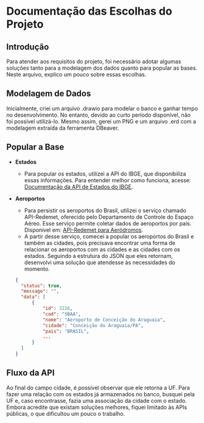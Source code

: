 # Documentação das Escolhas do Projeto

## Introdução
Para atender aos requisitos do projeto, foi necessário adotar algumas soluções tanto para a modelagem dos dados quanto para popular as bases. Neste arquivo, explico um pouco sobre essas escolhas.

## Modelagem de Dados
Inicialmente, criei um arquivo .drawio para modelar o banco e ganhar tempo no desenvolvimento. No entanto, devido ao curto período disponível, não foi possível utilizá-lo. Mesmo assim, gerei um PNG e um arquivo .erd com a modelagem extraída da ferramenta DBeaver.

## Popular a Base

- **Estados**
    - Para popular os estados, utilizei a API do IBGE, que disponibiliza essas informações. Para entender melhor como funciona, acesse: [Documentação da API de Estados do IBGE](https://servicodados.ibge.gov.br/api/docs/localidades#api-UFs-estadosGet).

- **Aeroportos**
    - Para persistir os aeroportos do Brasil, utilizei o serviço chamado API-Redemet, oferecido pelo Departamento de Controle do Espaço Aéreo. Esse serviço permite coletar dados de aeroportos por país. Disponível em: [API-Redemet para Aeródromos](https://ajuda.decea.mil.br/base-de-conhecimento/api-redemet-aerodromos/).
    - A partir desse serviço, comecei a popular os aeroportos do Brasil e também as cidades, pois precisava encontrar uma forma de relacionar os aeroportos com as cidades e as cidades com os estados. Seguindo a estrutura do JSON que eles retornam, desenvolvi uma solução que atendesse às necessidades do momento.

  ```json
  {
    "status": true,
    "message": "",
    "data": [
        {
            "id": 3226,
            "cod": "SBAA",
            "nome": "Aeroporto de Conceição do Araguaia",
            "cidade": "Conceição do Araguaia/PA",
            "pais": "BRASIL",
            ...
        }
    ]
  }
  
## Fluxo da API
Ao final do campo cidade, é possível observar que ele retorna a UF. Para fazer uma relação com os estados já armazenados no banco, busquei pela UF e, caso encontrasse, fazia uma associação da cidade com o estado. Embora acredite que existam soluções melhores, fiquei limitado às APIs públicas, o que dificultou um pouco o trabalho.